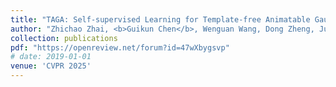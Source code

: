 ```yaml
---
title: "TAGA: Self-supervised Learning for Template-free Animatable Gaussian Articulated Model"
author: "Zhichao Zhai, <b>Guikun Chen</b>, Wenguan Wang, Dong Zheng, Jun Xiao"
collection: publications
pdf: "https://openreview.net/forum?id=47wXbygsvp"
# date: 2019-01-01
venue: 'CVPR 2025'
---
```

